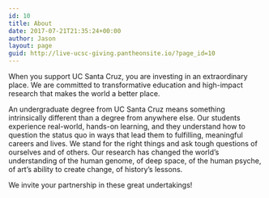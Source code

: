 ```yaml
---
id: 10
title: About
date: 2017-07-21T21:35:24+00:00
author: Jason
layout: page
guid: http://live-ucsc-giving.pantheonsite.io/?page_id=10
---
```

When you support UC Santa Cruz, you are investing in an extraordinary place. We are committed to transformative education and high-impact research that makes the world a better place.

An undergraduate degree from UC Santa Cruz means something intrinsically different than a degree from anywhere else. Our students experience real-world, hands-on learning, and they understand how to question the status quo in ways that lead them to fulfilling, meaningful careers and lives. We stand for the right things and ask tough questions of ourselves and of others. Our research has changed the world’s understanding of the human genome, of deep space, of the human psyche, of art’s ability to create change, of history’s lessons.

We invite your partnership in these great undertakings!
